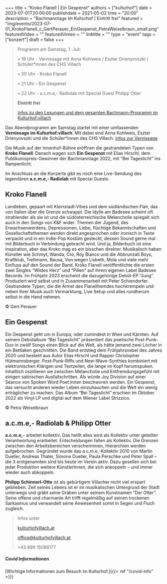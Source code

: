 +++
title = "Kroko Flanell | Ein Gespenst"
authors = ["kulturhof"]
date = 2023-07-01T20:00:00
publishdate = 2021-05-02
time = "20:00"
description = "Bachmanntage im Kulturhof | Eintritt frei"
featured = "img/events/2023-07-01_KrokoFlanell_c_GertPerauer_EinGespenst_PetraWeixelbraun_small.png"
featuredVideo = ""
featuredVimeo = ""
linktitle = ""
type = "event"
tags = ["konzert"]
draft = false
+++

>Programm am Samstag, 1. Juli:
>
>•	19 Uhr - Vernissage mit Anna Kohlweis / Eszter Drienyovszki / Schüler\*innen des CHS Villach
>
>•	20 Uhr - Kroko Flanell
>
>•	21 Uhr - Ein Gespenst
>
>•	22 Uhr - a.c.m.e,- Radiolab mit Special Guest Philipp Otter
>
>**Eintritt frei**
>
>[Infos zu den Lesungen und dem gesamten Bachmann-Programm im Kulturhof:villach](https://kulturhofvillach.at/events/2023/2023-06-30_bachmann/)


Das Abendprogramm am Samstag startet mit einer umfassenden **Vernissage im Kulturhof:villach**. Mit dabei sind Anna Kohlweis, Eszter Drienyovszki und die Schüler\*innen des CHS Villach.
[Infos zur Vernissage](https://kulturhofvillach.at/events/2023/2023-07-01_bachmannvernissage/)

Die Musik auf der Innenhof-Bühne eröffnen die gestrandeten Typen von **Kroko Flanell**. Danach wagen sich **Ein Gespenst** mit Elias Hirschl, dem Publikumspreis-Gewinner der Bachmanntage 2022, mit "Bei Tageslicht" ins Rampenlicht.

Im Anschluss an die Konzerte gibt es noch eine Live-Sendung des legendären **a.c.m.e,- Radiolab** mit Special Guests.

## Kroko Flanell ##

Landleben, gepaart mit Kleinstadt-Vibes und dem südländischen Flair, das von Italien über die Grenze schwappt. Die Idylle am Badesee scheint oft strahlender als sie ist und die südösterreichische Melancholie spiegelt sich auch in den Songs von K&F wider.
Themen der Jugend, des Erwachsenwerdens, Depressionen, Liebe, flüchtige Bekanntschaften und Gesellschaftsthemen werden direkt angesprochen oder ironisch in Texte verpackt und in ein Indie-Pop Kostüm gesteckt, dessen Sound gerne mal mit Bilderbuch in Verbindung gebracht wird. 
Und ja, Bilderbuch ist eine Inspiration, aber das Kroko mag es ein bisschen direkter. Musikalisch haben Künstler wie Schmyt, Wanda, Cro, Roy Bianco und die Abbrunzati Boys, Kraftklub, Trettmann, Bausa, Von wegen Lisbeth, Mola und viele mehr Einfluss auf den Sound der Band.
Kroko Flanell veröffentlichte die ersten zwei Singles “Wildes Herz” und “Pillen” auf ihrem eigenen Label Badesee Records. Im Frühjahr 2023 erscheint die dazugehörige Debüt-EP “Jung”.  
Produziert wird selbst und in Zusammenarbeit mit Peter Schiendorfer. 
Gestrandete Typen, die die Ärmel des Flanellhemdes hochkrempeln und neben ihrer Musik auch Vermarktung, Live Setup und alles rundherum selbst in die Hand nehmen.

© Gert Perauer

## Ein Gespenst ##
Ein Gespenst geht um in Europa, oder zumindest in Wien und Kärnten. Auf seinem Debütalbum “Bei
Tageslicht” präsentiert das poetische Post-Punk-Duo in zwölf Songs einen Blick auf die Welt,
als hätte jemand zwei Löcher in ein Bettlaken geschnitten. Die Band entstieg dem
Frühjahrsnebel des Jahres 2020 und besteht aus Autor Elias Hirschl und Rapper Christopher
Hütmannsberger. Post-Punk-Riffs und New-Wave-Synthies kombiniert mit elektronischen
Klängen und Textzeilen, die lange im Kopf herumspuken. Inhaltlich oszillieren sie zwischen
Melancholie und Entfremdungsgefühl mit einigen satirischen Ausfallschritten. Als würde Joy
Division auf einer Séance von Spoken Word Poet:innen beschworen werden. Ein Gespenst,
das versucht anderen wieder Leben einzuhauchen und die Welt ein wenig erträglicher zu
machen. Das Album “Bei Tageslicht” erschien im Oktober 2022 als Vinyl LP und digital
auf dem Wiener Label Strizzico.

© Petra Weixelbraun

## a.c.m.e,- Radiolab & Philipp Otter  ##
**a.c.m.e,-** arbeitet kollektiv. Das heißt alles wird als Kollektiv unter geteilter Verantwortung erarbeitet. Entscheidungen fallen als Kollektiv. Die Grenzen zwischen den Arbeitsbereichen verschwimmen, Hierarchien werden aufgebrochen. Gegründet wurde das a.c.m.e,-Kollektiv 2010 von Martin Dueller, Andreas Thaler, Simone Dueller, Paula Perschke und Peter Spall – die 3 erstgenannten sind bis heute im Verein aktiv. Dazu gesellen sich bei jeder Produktion weitere KünstlerInnen, die sich ankoppeln – und immer wieder auch abkoppeln.

**Philipp Schinnerl-Otte** ist als gebürtigem Villacher nicht viel erspart geblieben. Zeit seines Lebens ist er im musikalischen Untergrund der Stadt unterwegs und gräbt seine Gräben unter seinem Kunstnamen “Der Otter”. Seine offene und charmante Art trifft regelmäßig auf seinen trockenen Sarkasmus und verwandelt seine Anwesenheit somit in Segen und Fluch zugleich.


>Infos unter
>
>[kulturhofvillach.at](https://www.kulturhofvillach.at/)
>
>office@kulturhofvillach.at
>
>+43 699 15088177

##### Covid Informationen
[Wichtige Informationen zum Besuch im Kulturhof.]({{< ref "/covid-info" >}})
